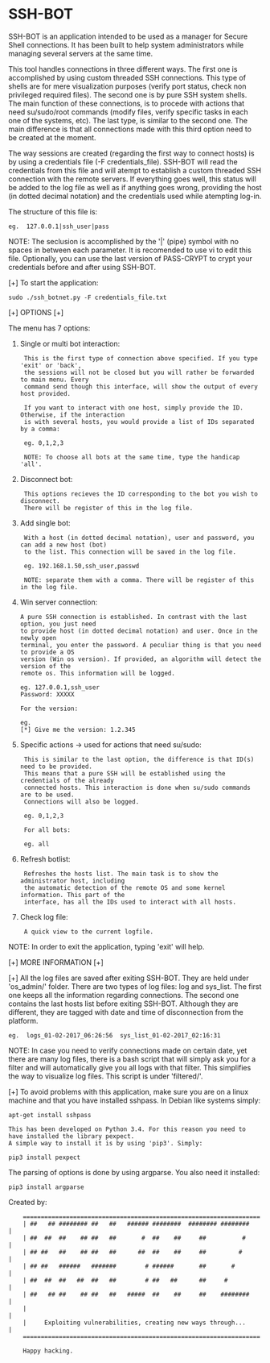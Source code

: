 # SSH-BOT

   SSH-BOT is an application intended to be used as a manager for
Secure Shell connections. It has been built to help system administrators while
managing several servers at the same time.

   This tool handles connections in three different ways. The first one is 
accomplished by using custom threaded SSH connections. This type of shells are for mere
visualization purposes (verify port status, check non privileged required files). The second
one is by pure SSH system shells. The main function of these connections, is to 
procede with actions that need su/sudo/root commands (modify files, verify specific
tasks in each one of the systems, etc). The last type, is similar to the second one. The
main difference is that all connections made with this third option need to be created
at the moment.

   The way sessions are created (regarding the first way to connect hosts) is by using a credentials 
file (-F credentials_file). SSH-BOT will read the credentials from this file and will atempt to establish 
a custom threaded SSH connection with the remote servers. If everything goes well, this status will be added to the
log file as well as if anything goes wrong, providing the host (in dotted decimal notation)
and the credentials used while atempting log-in. 

The structure of this file is:

	eg.  127.0.0.1|ssh_user|pass

NOTE: The seclusion is accomplished by the '|' (pipe) symbol with no spaces in between each parameter. 
	It is recomended to use vi to edit this file. Optionally, you can use the last version of 
	PASS-CRYPT to crypt your credentials before and after using SSH-BOT.




[+] To start the application:

	sudo ./ssh_botnet.py -F credentials_file.txt



[+] OPTIONS [+]

The menu has 7 options:

1) Single or multi bot interaction:

		This is the first type of connection above specified. If you type 'exit' or 'back',
		the sessions will not be closed but you will rather be forwarded to main menu. Every
		command send though this interface, will show the output of every host provided.

		If you want to interact with one host, simply provide the ID. Otherwise, if the interaction
		is with several hosts, you would provide a list of IDs separated by a comma:

		eg. 0,1,2,3

		NOTE: To choose all bots at the same time, type the handicap 'all'.

2) Disconnect bot:

		This options recieves the ID corresponding to the bot you wish to disconnect.
		There will be register of this in the log file.

3) Add single bot:
	
		With a host (in dotted decimal notation), user and password, you can add a new host (bot) 
		to the list. This connection will be saved in the log file.

		eg. 192.168.1.50,ssh_user,passwd

		NOTE: separate them with a comma. There will be register of this in the log file.

 4) Win server connection:

		A pure SSH connection is established. In contrast with the last option, you just need 
		to provide host (in dotted decimal notation) and user. Once in the newly open
		terminal, you enter the password. A peculiar thing is that you need to provide a OS 
		version	(Win os version). If provided, an algorithm will detect the version of the 
		remote os. This information will be logged.

		eg. 127.0.0.1,ssh_user
		Password: XXXXX

		For the version:

		eg.
		[*] Give me the version: 1.2.345

5) Specific actions -> used for actions that need su/sudo:
	
		This is similar to the last option, the difference is that ID(s) need to be provided.
		This means that a pure SSH will be established using the credentials of the already 
		connected hosts. This interaction is done when su/sudo commands are to be used.
		Connections will also be logged.

		eg. 0,1,2,3

		For all bots:

		eg. all
	
6) Refresh botlist:

		Refreshes the hosts list. The main task is to show the administrator host, including
		the automatic detection of the remote OS and some kernel information. This part of the
		interface, has all the IDs used to interact with all hosts.

7) Check log file:

		A quick view to the current logfile.


NOTE:  In order to exit the application, typing 'exit' will help.



[+] MORE INFORMATION [+]


[+] All the log files are saved after exiting SSH-BOT. They are held under 'os_admin/' folder.
    There are two types of log files: log and sys_list. The first one keeps all the information
    regarding connections. The second one contains the last hosts list before exiting SSH-BOT. 
    Although they are different, they are tagged with date and time of disconnection from the platform.

	eg.  logs_01-02-2017_06:26:56  sys_list_01-02-2017_02:16:31


   NOTE: In case you need to verify connections made on certain date, yet there are many log files,
	 there is a bash script that will simply ask you for a filter and will automatically give you
	 all logs with that filter. This simplifies the way to visualize log files. This script is under
	 'filtered/'.

[+] To avoid problems with this application, make sure you are on a linux machine and that
    you have installed sshpass. In Debian like systems simply:

	apt-get install sshpass

    This has been developed on Python 3.4. For this reason you need to have installed the library pexpect.
    A simple way to install it is by using 'pip3'. Simply:
	
	pip3 install pexpect

   The parsing of options is done by using argparse. You also need it installed:

	pip3 install argparse 


Created by: 

		==================================================================
		| ##   ## ######## ##   ##   ###### ########  ######## ########   |
		| ##  ##  ##    ## ##   ##       #  ##    ##     ##          #    |
		| ## ##   ##    ## ##   ##      ##  ##    ##     ##         #     |
		| ## ##   ######   #######        # ######       ##       #       |
		| ##  ##  ##   ##  ##   ##        # ##   ##      ##     #         |
		| ##   ## ##    ## ##   ##   #####  ##    ##     ##    ########   |
		|                                                                 |
		|     Exploiting vulnerabilities, creating new ways through...    |
		==================================================================	
	
		Happy hacking.	
